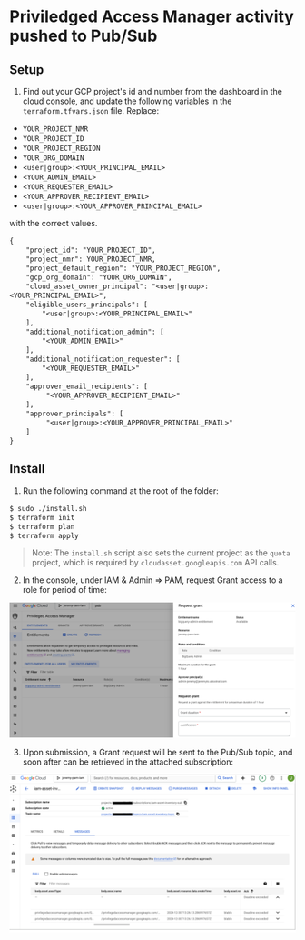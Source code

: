 # Priviledged Access Manager activity pushed to Pub/Sub

## Setup

1. Find out your GCP project's id and number from the dashboard in the cloud console, and update the following variables in the `terraform.tfvars.json` file. Replace:

* `YOUR_PROJECT_NMR`
* `YOUR_PROJECT_ID`
* `YOUR_PROJECT_REGION`
* `YOUR_ORG_DOMAIN`
* `<user|group>:<YOUR_PRINCIPAL_EMAIL>`
* `<YOUR_ADMIN_EMAIL>`
* `<YOUR_REQUESTER_EMAIL>`
* `<YOUR_APPROVER_RECIPIENT_EMAIL>`
* `<user|group>:<YOUR_APPROVER_PRINCIPAL_EMAIL>`

with the correct values.

```shell
{
    "project_id": "YOUR_PROJECT_ID",
    "project_nmr": YOUR_PROJECT_NMR,
    "project_default_region": "YOUR_PROJECT_REGION",
    "gcp_org_domain": "YOUR_ORG_DOMAIN",
    "cloud_asset_owner_principal": "<user|group>:<YOUR_PRINCIPAL_EMAIL>",
    "eligible_users_principals": [
        "<user|group>:<YOUR_PRINCIPAL_EMAIL>"
    ],
    "additional_notification_admin": [
        "<YOUR_ADMIN_EMAIL>"
    ],
    "additional_notification_requester": [
        "<YOUR_REQUESTER_EMAIL>"
    ],
    "approver_email_recipients": [
         "<YOUR_APPROVER_RECIPIENT_EMAIL>"
    ],
    "approver_principals": [
         "<user|group>:<YOUR_APPROVER_PRINCIPAL_EMAIL>"
    ]
}
```


## Install

1. Run the following command at the root of the folder:
```shell 
$ sudo ./install.sh
$ terraform init
$ terraform plan
$ terraform apply
```

> Note: The `install.sh` script also sets the current project as the `quota` project, which is required by `cloudasset.googleapis.com` API calls.

2. In the console, under IAM & Admin => PAM, request Grant access to a role for period of time:

![](imgs/0.png)

3. Upon submission, a Grant request will be sent to the Pub/Sub topic, and soon after can be retrieved in the attached subscription:

![](imgs/1.png)